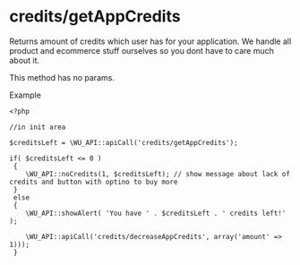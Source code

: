 credits/getAppCredits
===

Returns amount of credits which user has for your application.
We handle all product and ecommerce stuff ourselves so you dont have to care much about it.

This method has no params.

Example

```
<?php

//in init area

$creditsLeft = \WU_API::apiCall('credits/getAppCredits');

if( $creditsLeft <= 0 )
 {
    \WU_API::noCredits(1, $creditsLeft); // show message about lack of credits and button with optino to buy more
 }
 else
 {
    \WU_API::showAlert( 'You have ' . $creditsLeft . ' credits left!' );

    \WU_API::apiCall('credits/decreaseAppCredits', array('amount' => 1)));
 }

```